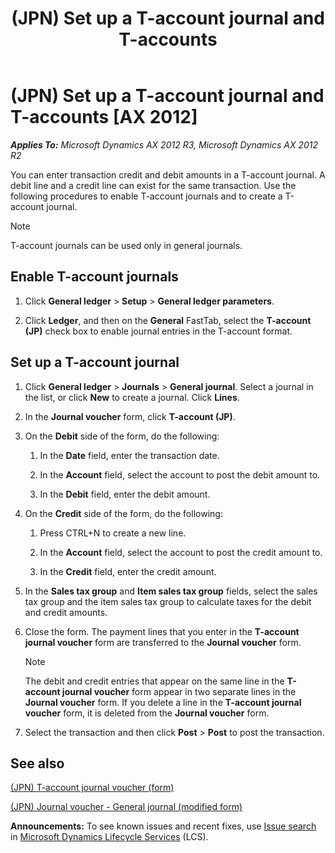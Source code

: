 ﻿---
title: (JPN) Set up a T-account journal and T-accounts
TOCTitle: (JPN) Set up a T-account journal and T-accounts
ms:assetid: 019f4fff-944b-41a4-b84e-4ffa40820a10
ms:mtpsurl: https://technet.microsoft.com/en-us/library/JJ710995(v=AX.60)
ms:contentKeyID: 49386408
ms.date: 04/18/2014
mtps_version: v=AX.60
f1_keywords:
- journal
- voucher
- (JPN)
- Japan
- T-account
- t-account journal
- JP - 00005
---

# (JPN) Set up a T-account journal and T-accounts [AX 2012]


_**Applies To:** Microsoft Dynamics AX 2012 R3, Microsoft Dynamics AX 2012 R2_

You can enter transaction credit and debit amounts in a T-account journal. A debit line and a credit line can exist for the same transaction. Use the following procedures to enable T-account journals and to create a T-account journal.


> [!NOTE]
> <P>T-account journals can be used only in general journals.</P>



## Enable T-account journals

1.  Click **General ledger** \> **Setup** \> **General ledger parameters**.

2.  Click **Ledger**, and then on the **General** FastTab, select the **T-account (JP)** check box to enable journal entries in the T-account format.

## Set up a T-account journal

1.  Click **General ledger** \> **Journals** \> **General journal**. Select a journal in the list, or click **New** to create a journal. Click **Lines**.

2.  In the **Journal voucher** form, click **T-account (JP)**.

3.  On the **Debit** side of the form, do the following:
    
    1.  In the **Date** field, enter the transaction date.
    
    2.  In the **Account** field, select the account to post the debit amount to.
    
    3.  In the **Debit** field, enter the debit amount.

4.  On the **Credit** side of the form, do the following:
    
    1.  Press CTRL+N to create a new line.
    
    2.  In the **Account** field, select the account to post the credit amount to.
    
    3.  In the **Credit** field, enter the credit amount.

5.  In the **Sales tax group** and **Item sales tax group** fields, select the sales tax group and the item sales tax group to calculate taxes for the debit and credit amounts.

6.  Close the form. The payment lines that you enter in the **T-account journal voucher** form are transferred to the **Journal voucher** form.
    

    > [!NOTE]
    > <P>The debit and credit entries that appear on the same line in the <STRONG>T-account journal voucher</STRONG> form appear in two separate lines in the <STRONG>Journal voucher</STRONG> form. If you delete a line in the <STRONG>T-account journal voucher</STRONG> form, it is deleted from the <STRONG>Journal voucher</STRONG> form.</P>



7.  Select the transaction and then click **Post** \> **Post** to post the transaction.

## See also

[(JPN) T-account journal voucher (form)](https://technet.microsoft.com/en-us/library/jj711040\(v=ax.60\))

[(JPN) Journal voucher - General journal (modified form)](https://technet.microsoft.com/en-us/library/jj711027\(v=ax.60\))

  
**Announcements:** To see known issues and recent fixes, use [Issue search](http://go.microsoft.com/fwlink/?linkid=389258) in [Microsoft Dynamics Lifecycle Services](http://go.microsoft.com/fwlink/?linkid=306505) (LCS).

